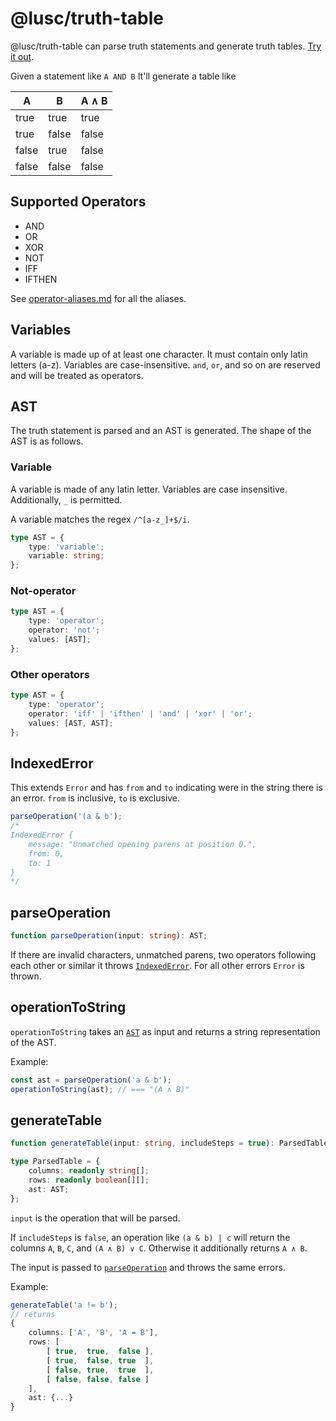 # @lusc/truth-table

@lusc/truth-table can parse truth statements and generate truth tables. [Try it out](https://melusc.github.io/truth-table).

Given a statement like
`A AND B`
It'll generate a table like

| A     | B     | A ∧ B |
| ----- | ----- | ----- |
| true  | true  | true  |
| true  | false | false |
| false | true  | false |
| false | false | false |

## Supported Operators

- AND
- OR
- XOR
- NOT
- IFF
- IFTHEN

See [operator-aliases.md](./operator-aliases.md) for all the aliases.

## Variables

A variable is made up of at least one character.
It must contain only latin letters (a-z).
Variables are case-insensitive.
`and`, `or`, and so on are reserved and will be treated as operators.

## AST

The truth statement is parsed and an AST is generated.
The shape of the AST is as follows.

### Variable

A variable is made of any latin letter. Variables are case insensitive. Additionally, `_` is permitted.

A variable matches the regex `/^[a-z_]+$/i`.

```ts
type AST = {
	type: 'variable';
	variable: string;
};
```

### Not-operator

```ts
type AST = {
	type: 'operator';
	operator: 'not';
	values: [AST];
};
```

### Other operators

```ts
type AST = {
	type: 'operator';
	operator: 'iff' | 'ifthen' | 'and' | 'xor' | 'or';
	values: [AST, AST];
};
```

## IndexedError

This extends `Error` and has `from` and `to` indicating were in the string there is an error.
`from` is inclusive, `to` is exclusive.

```ts
parseOperation('(a & b');
/*
IndexedError {
	message: "Unmatched opening parens at position 0.",
	from: 0,
	to: 1
}
*/
```

## parseOperation

```ts
function parseOperation(input: string): AST;
```

If there are invalid characters, unmatched parens, two operators following each other or similar it throws [`IndexedError`](#indexederror).
For all other errors `Error` is thrown.

## operationToString

`operationToString` takes an [`AST`](#ast) as input and returns a string representation of the AST.

Example:

```ts
const ast = parseOperation('a & b');
operationToString(ast); // === "(A ∧ B)"
```

## generateTable

```ts
function generateTable(input: string, includeSteps = true): ParsedTable;

type ParsedTable = {
	columns: readonly string[];
	rows: readonly boolean[][];
	ast: AST;
};
```

`input` is the operation that will be parsed.

If `includeSteps` is `false`, an operation like `(a & b) | c` will return the columns
`A`, `B`, `C`, and `(A ∧ B) ∨ C`.
Otherwise it additionally returns `A ∧ B`.

The input is passed to [`parseOperation`](#parseoperation) and throws the same errors.

Example:

```ts
generateTable('a != b');
// returns
{
	columns: ['A', 'B', 'A ↮ B'],
	rows: [
		[ true,  true,  false ],
		[ true,  false, true  ],
		[ false, true,  true  ],
		[ false, false, false ]
	],
	ast: {...}
}
```
